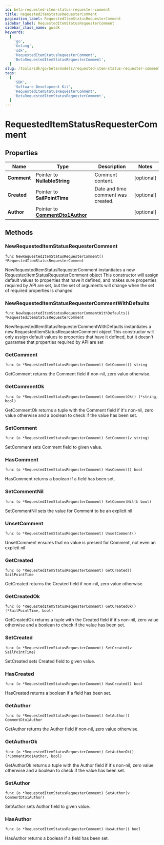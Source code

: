 ```yaml
---
id: beta-requested-item-status-requester-comment
title: RequestedItemStatusRequesterComment
pagination_label: RequestedItemStatusRequesterComment
sidebar_label: RequestedItemStatusRequesterComment
sidebar_class_name: gosdk
keywords:
  [
    'go',
    'Golang',
    'sdk',
    'RequestedItemStatusRequesterComment',
    'BetaRequestedItemStatusRequesterComment',
  ]
slug: /tools/sdk/go/beta/models/requested-item-status-requester-comment
tags:
  [
    'SDK',
    'Software Development Kit',
    'RequestedItemStatusRequesterComment',
    'BetaRequestedItemStatusRequesterComment',
  ]
---
```


# RequestedItemStatusRequesterComment

## Properties

| Name | Type | Description | Notes |
| --- | --- | --- | --- |
| **Comment** | Pointer to **NullableString** | Comment content. | [optional] |
| **Created** | Pointer to **SailPointTime** | Date and time comment was created. | [optional] |
| **Author** | Pointer to [**CommentDto1Author**](comment-dto1-author) |  | [optional] |

## Methods

### NewRequestedItemStatusRequesterComment

`func NewRequestedItemStatusRequesterComment() *RequestedItemStatusRequesterComment`

NewRequestedItemStatusRequesterComment instantiates a new RequestedItemStatusRequesterComment object This constructor will assign default values to properties that have it defined, and makes sure properties required by API are set, but the set of arguments will change when the set of required properties is changed

### NewRequestedItemStatusRequesterCommentWithDefaults

`func NewRequestedItemStatusRequesterCommentWithDefaults() *RequestedItemStatusRequesterComment`

NewRequestedItemStatusRequesterCommentWithDefaults instantiates a new RequestedItemStatusRequesterComment object This constructor will only assign default values to properties that have it defined, but it doesn't guarantee that properties required by API are set

### GetComment

`func (o *RequestedItemStatusRequesterComment) GetComment() string`

GetComment returns the Comment field if non-nil, zero value otherwise.

### GetCommentOk

`func (o *RequestedItemStatusRequesterComment) GetCommentOk() (*string, bool)`

GetCommentOk returns a tuple with the Comment field if it's non-nil, zero value otherwise and a boolean to check if the value has been set.

### SetComment

`func (o *RequestedItemStatusRequesterComment) SetComment(v string)`

SetComment sets Comment field to given value.

### HasComment

`func (o *RequestedItemStatusRequesterComment) HasComment() bool`

HasComment returns a boolean if a field has been set.

### SetCommentNil

`func (o *RequestedItemStatusRequesterComment) SetCommentNil(b bool)`

SetCommentNil sets the value for Comment to be an explicit nil

### UnsetComment

`func (o *RequestedItemStatusRequesterComment) UnsetComment()`

UnsetComment ensures that no value is present for Comment, not even an explicit nil

### GetCreated

`func (o *RequestedItemStatusRequesterComment) GetCreated() SailPointTime`

GetCreated returns the Created field if non-nil, zero value otherwise.

### GetCreatedOk

`func (o *RequestedItemStatusRequesterComment) GetCreatedOk() (*SailPointTime, bool)`

GetCreatedOk returns a tuple with the Created field if it's non-nil, zero value otherwise and a boolean to check if the value has been set.

### SetCreated

`func (o *RequestedItemStatusRequesterComment) SetCreated(v SailPointTime)`

SetCreated sets Created field to given value.

### HasCreated

`func (o *RequestedItemStatusRequesterComment) HasCreated() bool`

HasCreated returns a boolean if a field has been set.

### GetAuthor

`func (o *RequestedItemStatusRequesterComment) GetAuthor() CommentDto1Author`

GetAuthor returns the Author field if non-nil, zero value otherwise.

### GetAuthorOk

`func (o *RequestedItemStatusRequesterComment) GetAuthorOk() (*CommentDto1Author, bool)`

GetAuthorOk returns a tuple with the Author field if it's non-nil, zero value otherwise and a boolean to check if the value has been set.

### SetAuthor

`func (o *RequestedItemStatusRequesterComment) SetAuthor(v CommentDto1Author)`

SetAuthor sets Author field to given value.

### HasAuthor

`func (o *RequestedItemStatusRequesterComment) HasAuthor() bool`

HasAuthor returns a boolean if a field has been set.
